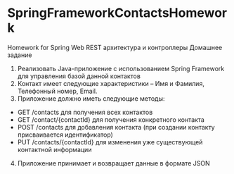 # SpringFrameworkContactsHomework
Homework for Spring Web REST архитектура и контроллеры
Домашнее задание
1. Реализовать Java-приложение с использованием Spring Framework для управления базой данной контактов
2. Контакт имеет следующие характеристики – Имя и Фамилия, Телефонный номер, Email.
3. Приложение должно иметь следующие методы:
- GET /contacts для получения всех контактов
- GET /contact/{contactId} для получения конкретного контакта
- POST /contacts для добавления контакта (при создании контакту присваивается идентификатор)
- PUT /contacts/{contactId} для изменения уже существующей контактной информации

4. Приложение принимает и возвращает данные в формате JSON
